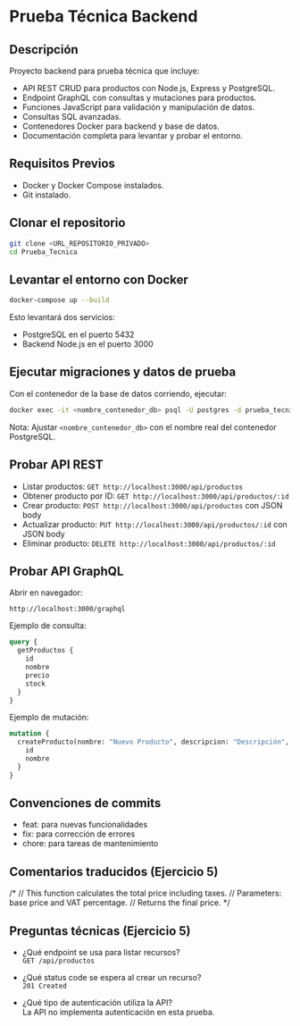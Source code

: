 # Prueba Técnica Backend

## Descripción
Proyecto backend para prueba técnica que incluye:
- API REST CRUD para productos con Node.js, Express y PostgreSQL.
- Endpoint GraphQL con consultas y mutaciones para productos.
- Funciones JavaScript para validación y manipulación de datos.
- Consultas SQL avanzadas.
- Contenedores Docker para backend y base de datos.
- Documentación completa para levantar y probar el entorno.

## Requisitos Previos
- Docker y Docker Compose instalados.
- Git instalado.

## Clonar el repositorio
```bash
git clone <URL_REPOSITORIO_PRIVADO>
cd Prueba_Tecnica
```

## Levantar el entorno con Docker
```bash
docker-compose up --build
```
Esto levantará dos servicios:
- PostgreSQL en el puerto 5432
- Backend Node.js en el puerto 3000

## Ejecutar migraciones y datos de prueba
Con el contenedor de la base de datos corriendo, ejecutar:
```bash
docker exec -it <nombre_contenedor_db> psql -U postgres -d prueba_tecnica -f /usr/src/app/sql/migrations.sql
```
Nota: Ajustar `<nombre_contenedor_db>` con el nombre real del contenedor PostgreSQL.

## Probar API REST
- Listar productos: `GET http://localhost:3000/api/productos`
- Obtener producto por ID: `GET http://localhost:3000/api/productos/:id`
- Crear producto: `POST http://localhost:3000/api/productos` con JSON body
- Actualizar producto: `PUT http://localhost:3000/api/productos/:id` con JSON body
- Eliminar producto: `DELETE http://localhost:3000/api/productos/:id`

## Probar API GraphQL
Abrir en navegador:
```
http://localhost:3000/graphql
```
Ejemplo de consulta:
```graphql
query {
  getProductos {
    id
    nombre
    precio
    stock
  }
}
```
Ejemplo de mutación:
```graphql
mutation {
  createProducto(nombre: "Nuevo Producto", descripcion: "Descripción", precio: 100.0, stock: 10, categoria_id: 1) {
    id
    nombre
  }
}
```

## Convenciones de commits
- feat: para nuevas funcionalidades
- fix: para corrección de errores
- chore: para tareas de mantenimiento

## Comentarios traducidos (Ejercicio 5)
/*
  // This function calculates the total price including taxes.
  // Parameters: base price and VAT percentage.
  // Returns the final price.
*/

## Preguntas técnicas (Ejercicio 5)
- ¿Qué endpoint se usa para listar recursos?  
  `GET /api/productos`

- ¿Qué status code se espera al crear un recurso?  
  `201 Created`

- ¿Qué tipo de autenticación utiliza la API?  
  La API no implementa autenticación en esta prueba.
